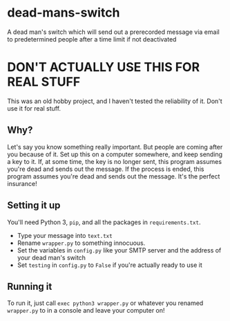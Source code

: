 # dead-mans-switch
A dead man's switch which will send out a prerecorded message via email to predetermined people after a time limit if not deactivated

# DON'T ACTUALLY USE THIS FOR REAL STUFF

This was an old hobby project, and I haven't tested the reliability of it. Don't use it for real stuff.

## Why?
Let's say you know something really important. But people are coming after you because of it. Set up this on a computer somewhere, and keep sending a key to it. If, at some time, the key is no longer sent, this program assumes you're dead and sends out the message. If the process is ended, this program assumes you're dead and sends out the message. It's the perfect insurance!

## Setting it up
You'll need Python 3, `pip`, and all the packages in `requirements.txt`.

* Type your message into `text.txt`
* Rename `wrapper.py` to something innocuous.
* Set the variables in `config.py`  like your SMTP server and the address of your dead man's switch
* Set `testing` in `config.py` to `False` if you're actually ready to use it

## Running it
To run it, just call `exec python3 wrapper.py` or whatever you renamed `wrapper.py` to in a console and leave your computer on!
